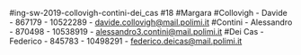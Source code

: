 #ing-sw-2019-collovigh-contini-dei_cas
#18
#Margara
#Collovigh - Davide - 867179 - 10522289 - davide.collovigh@mail.polimi.it
#Contini - Alessandro - 870498 - 10538919 - alessandro3.contini@mail.polimi.it
#Dei Cas - Federico - 845783 - 10498291 - federico.deicas@mail.polimi.it